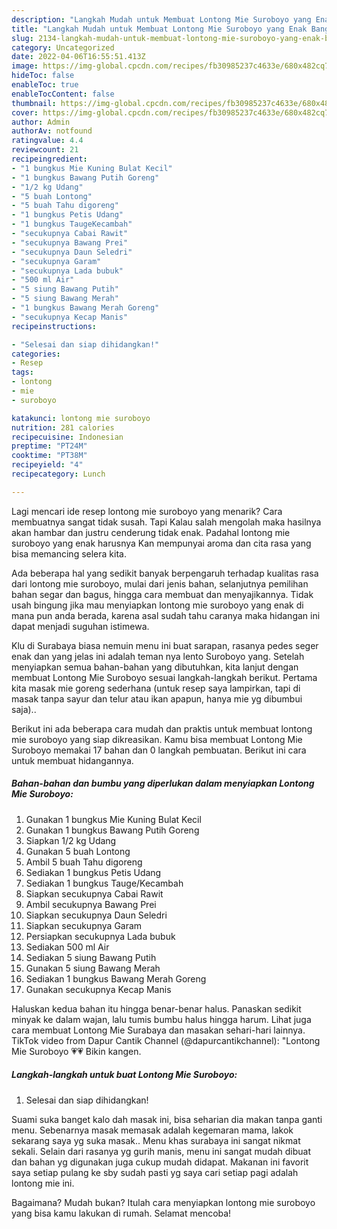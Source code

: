 ```yaml
---
description: "Langkah Mudah untuk Membuat Lontong Mie Suroboyo yang Enak Banget, Buat Buka Puasa Lezat Sekali"
title: "Langkah Mudah untuk Membuat Lontong Mie Suroboyo yang Enak Banget, Buat Buka Puasa Lezat Sekali"
slug: 2134-langkah-mudah-untuk-membuat-lontong-mie-suroboyo-yang-enak-banget-buat-buka-puasa-lezat-sekali
category: Uncategorized
date: 2022-04-06T16:55:51.413Z
image: https://img-global.cpcdn.com/recipes/fb30985237c4633e/680x482cq70/lontong-mie-suroboyo-foto-resep-utama.jpg
hideToc: false
enableToc: true
enableTocContent: false
thumbnail: https://img-global.cpcdn.com/recipes/fb30985237c4633e/680x482cq70/lontong-mie-suroboyo-foto-resep-utama.jpg
cover: https://img-global.cpcdn.com/recipes/fb30985237c4633e/680x482cq70/lontong-mie-suroboyo-foto-resep-utama.jpg
author: Admin
authorAv: notfound
ratingvalue: 4.4
reviewcount: 21
recipeingredient:
- "1 bungkus Mie Kuning Bulat Kecil"
- "1 bungkus Bawang Putih Goreng"
- "1/2 kg Udang"
- "5 buah Lontong"
- "5 buah Tahu digoreng"
- "1 bungkus Petis Udang"
- "1 bungkus TaugeKecambah"
- "secukupnya Cabai Rawit"
- "secukupnya Bawang Prei"
- "secukupnya Daun Seledri"
- "secukupnya Garam"
- "secukupnya Lada bubuk"
- "500 ml Air"
- "5 siung Bawang Putih"
- "5 siung Bawang Merah"
- "1 bungkus Bawang Merah Goreng"
- "secukupnya Kecap Manis"
recipeinstructions:

- "Selesai dan siap dihidangkan!"
categories:
- Resep
tags:
- lontong
- mie
- suroboyo

katakunci: lontong mie suroboyo 
nutrition: 281 calories
recipecuisine: Indonesian
preptime: "PT24M"
cooktime: "PT38M"
recipeyield: "4"
recipecategory: Lunch

---
```



Lagi mencari ide resep lontong mie suroboyo yang menarik? Cara membuatnya sangat tidak susah. Tapi Kalau salah mengolah maka hasilnya akan hambar dan justru cenderung tidak enak. Padahal lontong mie suroboyo yang enak harusnya Kan mempunyai aroma dan cita rasa yang bisa memancing selera kita.


Ada beberapa hal yang sedikit banyak berpengaruh terhadap kualitas rasa dari lontong mie suroboyo, mulai dari jenis bahan, selanjutnya pemilihan bahan segar dan bagus, hingga cara membuat dan menyajikannya. Tidak usah bingung jika mau menyiapkan lontong mie suroboyo yang enak di mana pun anda berada, karena asal sudah tahu caranya maka hidangan ini dapat menjadi suguhan istimewa.

Klu di Surabaya biasa nemuin menu ini buat sarapan, rasanya pedes seger enak dan yang jelas ini adalah teman nya lento Suroboyo yang. Setelah menyiapkan semua bahan-bahan yang dibutuhkan, kita lanjut dengan membuat Lontong Mie Suroboyo sesuai langkah-langkah berikut. Pertama kita masak mie goreng sederhana (untuk resep saya lampirkan, tapi di masak tanpa sayur dan telur atau ikan apapun, hanya mie yg dibumbui saja)..


Berikut ini ada beberapa cara mudah dan praktis untuk membuat lontong mie suroboyo yang siap dikreasikan. Kamu bisa membuat Lontong Mie Suroboyo memakai 17 bahan dan 0 langkah pembuatan. Berikut ini cara untuk membuat hidangannya.

<!--inarticleads1-->

##### Bahan-bahan dan bumbu yang diperlukan dalam menyiapkan Lontong Mie Suroboyo:

1. Gunakan 1 bungkus Mie Kuning Bulat Kecil
1. Gunakan 1 bungkus Bawang Putih Goreng
1. Siapkan 1/2 kg Udang
1. Gunakan 5 buah Lontong
1. Ambil 5 buah Tahu digoreng
1. Sediakan 1 bungkus Petis Udang
1. Sediakan 1 bungkus Tauge/Kecambah
1. Siapkan secukupnya Cabai Rawit
1. Ambil secukupnya Bawang Prei
1. Siapkan secukupnya Daun Seledri
1. Siapkan secukupnya Garam
1. Persiapkan secukupnya Lada bubuk
1. Sediakan 500 ml Air
1. Sediakan 5 siung Bawang Putih
1. Gunakan 5 siung Bawang Merah
1. Sediakan 1 bungkus Bawang Merah Goreng
1. Gunakan secukupnya Kecap Manis


Haluskan kedua bahan itu hingga benar-benar halus. Panaskan sedikit minyak ke dalam wajan, lalu tumis bumbu halus hingga harum. Lihat juga cara membuat Lontong Mie Surabaya dan masakan sehari-hari lainnya. TikTok video from Dapur Cantik Channel (@dapurcantikchannel): &#34;Lontong Mie Suroboyo 💗💗 Bikin kangen. 

<!--inarticleads2-->

##### Langkah-langkah untuk buat Lontong Mie Suroboyo:


1. Selesai dan siap dihidangkan!

Suami suka banget kalo dah masak ini, bisa seharian dia makan tanpa ganti menu. Sebenarnya masak memasak adalah kegemaran mama, lakok sekarang saya yg suka masak.. Menu khas surabaya ini sangat nikmat sekali. Selain dari rasanya yg gurih manis, menu ini sangat mudah dibuat dan bahan yg digunakan juga cukup mudah didapat. Makanan ini favorit saya setiap pulang ke sby sudah pasti yg saya cari setiap pagi adalah lontong mie ini. 

Bagaimana? Mudah bukan? Itulah cara menyiapkan lontong mie suroboyo yang bisa kamu lakukan di rumah. Selamat mencoba!
